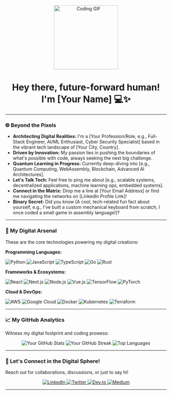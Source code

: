 <div align="center">
  <img src="https://media.giphy.com/media/RbDKUw0oEGHny/giphy.gif" width="200" height="200" alt="Coding GIF">
  <h1>Hey there, future-forward human! I'm [Your Name] 💻✨</h1>
</div>

---

### 🌐 Beyond the Pixels

- **Architecting Digital Realities:** I'm a [Your Profession/Role, e.g., Full-Stack Engineer, AI/ML Enthusiast, Cyber Security Specialist] based in the vibrant tech landscape of [Your City, Country].
- **Driven by Innovation:** My passion lies in pushing the boundaries of what's possible with code, always seeking the next big challenge.
- **Quantum Learning in Progress:** Currently deep-diving into [e.g., Quantum Computing, WebAssembly, Blockchain, Advanced AI Architectures].
- **Let's Talk Tech:** Feel free to ping me about [e.g., scalable systems, decentralized applications, machine learning ops, embedded systems].
- **Connect in the Matrix:** Drop me a line at [Your Email Address] or find me navigating the networks on [LinkedIn Profile Link]!
- **Binary Secret:** Did you know [A cool, tech-related fun fact about yourself, e.g., I've built a custom mechanical keyboard from scratch, I once coded a small game in assembly language!]?

---

### 🚀 My Digital Arsenal

These are the core technologies powering my digital creations:

**Programming Languages:**
<p>
  <img src="https://img.shields.io/badge/Python-3776AB?style=for-the-badge&logo=python&logoColor=white" alt="Python" />
  <img src="https://img.shields.io/badge/JavaScript-F7DF1E?style=for-the-badge&logo=javascript&logoColor=black" alt="JavaScript" />
  <img src="https://img.shields.io/badge/TypeScript-3178C6?style=for-the-badge&logo=typescript&logoColor=white" alt="TypeScript" />
  <img src="https://img.shields.io/badge/Go-00ADD8?style=for-the-badge&logo=go&logoColor=white" alt="Go" />
  <img src="https://img.shields.io/badge/Rust-000000?style=for-the-badge&logo=rust&logoColor=white" alt="Rust" />
  </p>

**Frameworks & Ecosystems:**
<p>
  <img src="https://img.shields.io/badge/React-61DAFB?style=for-the-badge&logo=react&logoColor=black" alt="React" />
  <img src="https://img.shields.io/badge/Next.js-000000?style=for-the-badge&logo=next.js&logoColor=white" alt="Next.js" />
  <img src="https://img.shields.io/badge/Node.js-339933?style=for-the-badge&logo=node.js&logoColor=white" alt="Node.js" />
  <img src="https://img.shields.io/badge/Vue.js-4FC08D?style=for-the-badge&logo=vue.js&logoColor=white" alt="Vue.js" />
  <img src="https://img.shields.io/badge/TensorFlow-FF6F00?style=for-the-badge&logo=tensorflow&logoColor=white" alt="TensorFlow" />
  <img src="https://img.shields.io/badge/PyTorch-EE4C2C?style=for-the-badge&logo=pytorch&logoColor=white" alt="PyTorch" />
  </p>

**Cloud & DevOps:**
<p>
  <img src="https://img.shields.io/badge/AWS-232F3E?style=for-the-badge&logo=amazon-aws&logoColor=white" alt="AWS" />
  <img src="https://img.shields.io/badge/Google_Cloud-4285F4?style=for-the-badge&logo=google-cloud&logoColor=white" alt="Google Cloud" />
  <img src="https://img.shields.io/badge/Docker-2496ED?style=for-the-badge&logo=docker&logoColor=white" alt="Docker" />
  <img src="https://img.shields.io/badge/Kubernetes-326CE5?style=for-the-badge&logo=kubernetes&logoColor=white" alt="Kubernetes" />
  <img src="https://img.shields.io/badge/Terraform-7B42BC?style=for-the-badge&logo=terraform&logoColor=white" alt="Terraform" />
  </p>

---

### 📈 My GitHub Analytics

Witness my digital footprint and coding prowess:

<div align="center">
  <img src="https://github-readme-stats.vercel.app/api?username=[Your-GitHub-Username]&show_icons=true&theme=dark&hide_border=true&include_all_commits=true&count_private=true" alt="Your GitHub Stats" />
  <img src="https://github-readme-streak-stats.herokuapp.com/?user=[Your-GitHub-Username]&theme=dark&hide_border=true" alt="Your GitHub Streak" />
  <img src="https://github-readme-stats.vercel.app/api/top-langs/?username=[Your-GitHub-Username]&layout=compact&theme=dark&hide_border=true" alt="Top Languages" />
</div>

---

### 🔗 Let's Connect in the Digital Sphere!

Reach out for collaborations, discussions, or just to say hi!

<div align="center">
  <a href="https://linkedin.com/in/[Your-LinkedIn-Username]" target="_blank">
    <img src="https://img.shields.io/badge/LinkedIn-0077B5?style=for-the-badge&logo=linkedin&logoColor=white" alt="LinkedIn" />
  </a>
  <a href="https://twitter.com/[Your-Twitter-Username]" target="_blank">
    <img src="https://img.shields.io/badge/Twitter-1DA1F2?style=for-the-badge&logo=twitter&logoColor=white" alt="Twitter" />
  </a>
  <a href="https://dev.to/[Your-Dev.to-Username]" target="_blank">
    <img src="https://img.shields.io/badge/dev.to-0A0A0A?style=for-the-badge&logo=dev.to&logoColor=white" alt="Dev.to" />
  </a>
  <a href="https://medium.com/@[Your-Medium-Username]" target="_blank">
    <img src="https://img.shields.io/badge/Medium-12100E?style=for-the-badge&logo=medium&logoColor=white" alt="Medium" />
  </a>
  </div>

---
